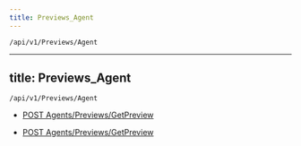 ```yaml
---
title: Previews_Agent
---
```


```http
/api/v1/Previews/Agent
```

---

title: Previews_Agent
---

```http
/api/v1/Previews/Agent
```

* [POST Agents/Previews/GetPreview](v1PreviewsAgent_GetPreview.md)

* [POST Agents/Previews/GetPreview](v1PreviewsAgent_GetPreview.md)
